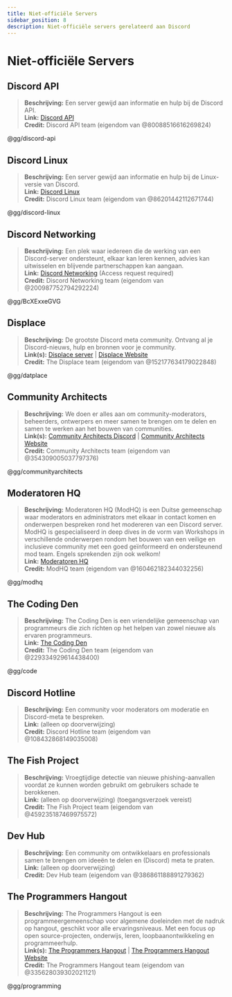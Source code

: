 ```yaml
---
title: Niet-officiële Servers
sidebar_position: 8
description: Niet-officiële servers gerelateerd aan Discord
---
```


# Niet-officiële Servers

## Discord API

> **Beschrijving:** Een server gewijd aan informatie en hulp bij de Discord API. <br/>
> **Link:** [Discord API](https://discord.gg/discord-api) <br/>
> **Credit:** Discord API team (eigendom van @80088516616269824)

@gg/discord-api

## Discord Linux

> **Beschrijving:** Een server gewijd aan informatie en hulp bij de Linux-versie van Discord. <br/>
> **Link:** [Discord Linux](https://discord.gg/discord-linux) <br/>
> **Credit:** Discord Linux team (eigendom van @86201442112671744)

@gg/discord-linux

## Discord Networking

> **Beschrijving:** Een plek waar iedereen die de werking van een Discord-server ondersteunt, elkaar kan leren kennen, advies kan uitwisselen en blijvende partnerschappen kan aangaan. <br/>
> **Link:** [Discord Networking](https://discord.gg/BcXExxeGVG) (Access request required) <br/>
> **Credit:** Discord Networking team (eigendom van @200987752794292224)

@gg/BcXExxeGVG

## Displace

> **Beschrijving:** De grootste Discord meta community. Ontvang al je Discord-nieuws, hulp en bronnen voor je community. <br/>
> **Link(s):** [Displace server](https://discord.gg/datplace) | [Displace Website](https://dat.place/) <br/>
> **Credit:** The Displace team (eigendom van @152177634179022848)

@gg/datplace

## Community Architects

> **Beschrijving:** We doen er alles aan om community-moderators, beheerders, ontwerpers en meer samen te brengen om te delen en samen te werken aan het bouwen van communities. <br/>
> **Link(s):** [Community Architects Discord](https://discord.gg/communityarchitects) | [Community Architects Website](https://communityarchitects.net) <br/>
> **Credit:** Community Architects team (eigendom van @354309005037797376)

@gg/communityarchitects

## Moderatoren HQ

> **Beschrijving:** Moderatoren HQ (ModHQ) is een Duitse gemeenschap waar moderators en administrators met elkaar in contact komen en onderwerpen bespreken rond het modereren van een Discord server. ModHQ is gespecialiseerd in deep dives in de vorm van Workshops in verschillende onderwerpen rondom het bouwen van een veilige en inclusieve community met een goed geïnformeerd en ondersteunend mod team. Engels sprekenden zijn ook welkom! <br/>
> **Link:** [Moderatoren HQ](https://discord.gg/modhq) <br/>
> **Credit:** ModHQ team (eigendom van @160462182344032256)

@gg/modhq

## The Coding Den

> **Beschrijving:** The Coding Den is een vriendelijke gemeenschap van programmeurs die zich richten op het helpen van zowel nieuwe als ervaren programmeurs. <br/>
> **Link:** [The Coding Den](https://discord.gg/code) <br/>
> **Credit:** The Coding Den team (eigendom van @229334929614438400)

@gg/code

## Discord Hotline

> **Beschrijving:** Een community voor moderators om moderatie en Discord-meta te bespreken. <br/>
> **Link:** (alleen op doorverwijzing) <br/>
> **Credit:** Discord Hotline team (eigendom van @108432868149035008)

## The Fish Project

> **Beschrijving:** Vroegtijdige detectie van nieuwe phishing-aanvallen voordat ze kunnen worden gebruikt om gebruikers schade te berokkenen. <br/>
> **Link:** (alleen op doorverwijzing) (toegangsverzoek vereist) <br/>
> **Credit:** The Fish Project team (eigendom van @459235187469975572)

## Dev Hub

> **Beschrijving:** Een community om ontwikkelaars en professionals samen te brengen om ideeën te delen en (Discord) meta te praten. <br/>
> **Link:** (alleen op doorverwijzing) <br/>
> **Credit:** Dev Hub team (eigendom van @386861188891279362)

## The Programmers Hangout

> **Beschrijving:** The Programmers Hangout is een programmeergemeenschap voor algemene doeleinden met de nadruk op hangout, geschikt voor alle ervaringsniveaus. Met een focus op open source-projecten, onderwijs, leren, loopbaanontwikkeling en programmeerhulp. <br/>
> **Link(s):** [The Programmers Hangout](https://discord.gg/programming) | [The Programmers Hangout Website](https://theprogrammershangout.com/) <br/>
> **Credit:** The Programmers Hangout team (eigendom van @335628039302021121)

@gg/programming
